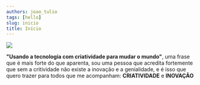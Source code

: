 ```yaml
---
authors: joao_tulio
tags: [hello]
slug: inicio
title: Início
---
```


<img src="/img/criatividade.png" />

**"Usando a tecnologia com criatividade para mudar o mundo"**, uma frase que é mais forte do que aparenta, sou uma pessoa que acredita fortemente que sem a critividade não existe a inovação e a genialidade, e é isso que quero trazer para todos que me acompanham: **CRIATIVIDADE** e **INOVAÇÃO**